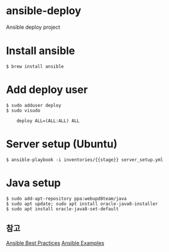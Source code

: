 # ansible-deploy
Ansible deploy project

# Install ansible
```
$ brew install ansible
```

# Add deploy user
```
$ sudo adduser deploy
$ sudo visudo

    deploy ALL=(ALL:ALL) ALL
```

# Server setup (Ubuntu)
```
$ ansible-playbook -i inventories/{{stage}} server_setup.yml
```

# Java setup
```
$ sudo add-apt-repository ppa:webupd8team/java
$ sudo apt update; sudo apt install oracle-java8-installer
$ sudo apt install oracle-java8-set-default
```


## 참고
[Ansible Best Practices](http://docs.ansible.com/ansible/playbooks_best_practices.html)
[Ansible Examples](https://github.com/ansible/ansible-examples)